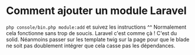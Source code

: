 # Comment ajouter un module Laravel


`php console/bin.php module:add`
et suivez les instructions ^^
Normalement cela fonctionne sans trop de soucis. Laravel c'est comme çà ! C'est du solid.
Néanmoins passer sur les template twig sur la page pour que le blade ne soit pas doublement intégrer que cela casse pas les dépendances.
